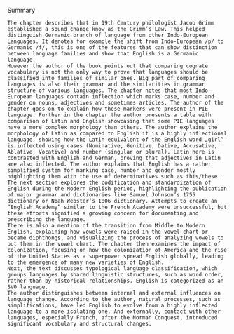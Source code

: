 Summary 

    The chapter describes that in 19th Century philologist Jacob Grimm established a sound change know as the Grimm’s Law. This helped distinguish Germanic branch of language from other Indo-European Languages. It denotes for example the shift from Indo-European /p/ to Germanic /f/, this is one of the features that can show distinction between language families and show that English is a Germanic language. 
	However the author of the book points out that comparing cognate vocabulary is not the only way to prove that languages should be classified into families of similar ones. Big part of comparing languages is also their grammar and the similarities in grammar structure of various languages. The chapter notes that most Indo-European languages contain inflection which marks case, number and gender on nouns, adjectives and sometimes articles. The author of the chapter goes on to explain how these markers were present in PIE language. Further in the chapter the author presents a table with comparison of Latin and English showcasing that some PIE languages have a more complex morphology than others. The author explains the morphology of Latin as compared to English it is a highly inflectional language, showing how the Latin equivalent of the English word „girl” is inflected using cases (Nominative, Genitive, Dative, Accusative, Ablative, Vocative) and number (singular or plural). Latin here is contrasted with English and German, proving that adjectives in Latin are also inflected. The author explains that English has a rather simplified system for marking case, number and gender mostly highlighting them with the use of determinatives such as this/these. 
    The next section explores the codification and standardization of English during the Modern English period, highlighting the publication of major grammar and dictionaries like Samuel Johnson’s 1755 dictionary or Noah Webster’s 1806 dictionary. Attempts to create an “English Academy” similar to the French Academy were unsuccessful, but these efforts signified a growing concern for documenting and prescribing the language.
    There is also a mention of the transition from Middle to Modern English, explaining how vowels were raised in the vowel chart or became diphthongs, and visualizing the process of analyzing vowels to put them in the vowel chart. The chapter then examines the impact of colonization, focusing on how the colonization of America and the rise of the United States as a superpower spread English globally, leading to the emergence of many new varieties of English.
    Next, the text discusses typological language classification, which groups languages by shared linguistic structures, such as word order, rather than by historical relationships. English is categorized as an SVO language. 
    The author distinguishes between internal and external influences on language change. According to the author, natural processes, such as simplifications, have led English to evolve from a highly inflected language to a more isolating one. And externally, contact with other languages, especially French, after the Norman Conquest, introduced significant vocabulary and structural changes.